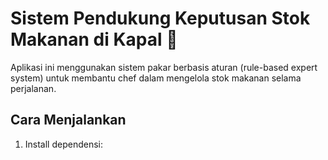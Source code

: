 # Sistem Pendukung Keputusan Stok Makanan di Kapal 🚢

Aplikasi ini menggunakan sistem pakar berbasis aturan (rule-based expert system) untuk membantu chef dalam mengelola stok makanan selama perjalanan.

## Cara Menjalankan

1. Install dependensi:
